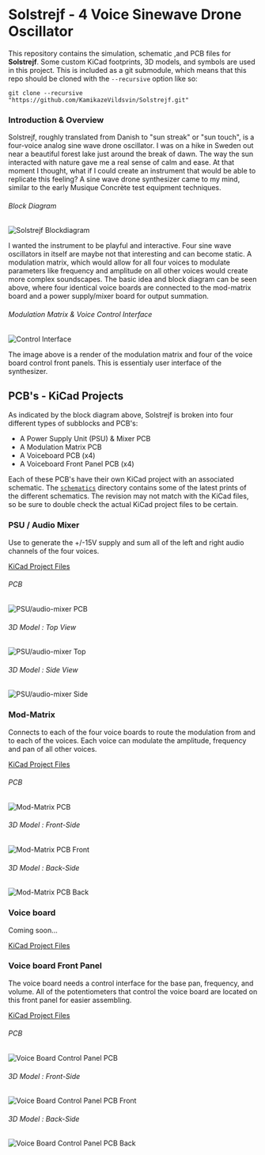 # Solstrejf - 4 Voice Sinewave Drone Oscillator
This repository contains the simulation, schematic ,and PCB files for **Solstrejf**.
Some custom KiCad footprints, 3D models, and symbols are used in this project. 
This is included as a git submodule, which means that this repo should be cloned with the `--recursive` option like so: 

```
git clone --recursive "https://github.com/KamikazeVildsvin/Solstrejf.git"
```

### Introduction & Overview
Solstrejf, roughly translated from Danish to "sun streak" or "sun touch", is a four-voice analog sine wave drone oscillator. 
I was on a hike in Sweden out near a beautiful forest lake just around the break of dawn. 
The way the sun interacted with nature gave me a real sense of calm and ease. 
At that moment I thought, what if I could create an instrument that would be able to replicate this feeling? 
A sine wave drone synthesizer came to my mind, similar to the early Musique Concrète test equipment techniques.

###### Block Diagram
![Solstrejf Blockdiagram](images/blockdiagrams/blokdiagram-solstrejf.jpeg)

I wanted the instrument to be playful and interactive. 
Four sine wave oscillators in itself are maybe not that interesting and can become static. 
A modulation matrix, which would allow for all four voices to modulate parameters like frequency and amplitude on all other voices would create more complex soundscapes. 
The basic idea and block diagram can be seen above, where four identical voice boards are connected to the mod-matrix board and a power supply/mixer board for output summation.

###### Modulation Matrix & Voice Control Interface
![Control Interface](images/control-interface/mod-matrix-and-voiceboard-control.png)

The image above is a render of the modulation matrix and four of the voice board control front panels.
This is essentialy user interface of the synthesizer.

## PCB's - KiCad Projects
As indicated by the block diagram above, Solstrejf is broken into four different types of subblocks and PCB's:

- A Power Supply Unit (PSU) & Mixer PCB
- A Modulation Matrix PCB
- A Voiceboard PCB (x4)
- A Voiceboard Front Panel PCB (x4)

Each of these PCB's have their own KiCad project with an associated schematic. 
The [`schematics`](schematics) directory contains some of the latest prints of the different schematics. 
The revision may not match with the KiCad files, so be sure to double check the actual KiCad project files to be certain.

### PSU / Audio Mixer
Use to generate the +/-15V supply and sum all of the left and right audio channels of the four voices.

[KiCad Project Files](pcb/solstrejf-PSU-mixer/)

###### PCB
![PSU/audio-mixer PCB](images/pcb-PSU-audio-mixer/PCB-REV1.png)

###### 3D Model : Top View
![PSU/audio-mixer Top](images/pcb-PSU-audio-mixer/3D-Render-Top-REV1.png)

###### 3D Model : Side View
![PSU/audio-mixer Side](images/pcb-PSU-audio-mixer/3D-Render-Sideview-REV1.png)

### Mod-Matrix
Connects to each of the four voice boards to route the modulation from and to each of the voices.
Each voice can modulate the amplitude, frequency and pan of all other voices.

[KiCad Project Files](pcb/solstrejf-modmatrix-pots)

###### PCB 
![Mod-Matrix PCB](images/pcb-mod-matrix/PCB-with-dimensions.png)

###### 3D Model : Front-Side
![Mod-Matrix PCB Front](images/pcb-mod-matrix/PCB-and-3D-modmatrix-frontside.png)

###### 3D Model : Back-Side 
![Mod-Matrix PCB Back](images/pcb-mod-matrix/PCB-and-3D-modmatrix-backside.png)

### Voice board 
Coming soon...

[KiCad Project Files](pcb/solstrejf-voiceboard-core/)

### Voice board Front Panel
The voice board needs a control interface for the base pan, frequency, and volume. All of the potentiometers that control the voice board are located on this front panel for easier assembling. 

[KiCad Project Files](pcb/solstrejf-voiceboard-frontpanel/)

###### PCB 
![Voice Board Control Panel PCB](images/pcb-voiceboard-frontpanel/PCB-with-dimensions.png)

###### 3D Model : Front-Side
![Voice Board Control Panel PCB Front](images/pcb-voiceboard-frontpanel/PCB-3D-model-sideview.png)

###### 3D Model : Back-Side 
![Voice Board Control Panel PCB Back](images/pcb-voiceboard-frontpanel/PCB-3D-model-backside.png)